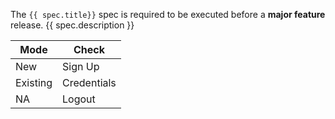 The `{{ spec.title}}` spec is required to be executed before a **major feature** release. {{ spec.description }}

Mode     | Check
-------- | -----
New      | Sign Up
Existing | Credentials
NA       | Logout